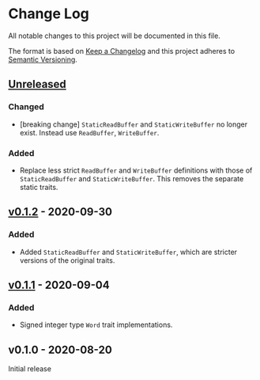 # Change Log

All notable changes to this project will be documented in this file.

The format is based on [Keep a Changelog](http://keepachangelog.com/)
and this project adheres to [Semantic Versioning](http://semver.org/).

## [Unreleased]

### Changed
- [breaking change] `StaticReadBuffer` and `StaticWriteBuffer` no longer exist. Instead use `ReadBuffer`, `WriteBuffer`.

### Added
- Replace less strict `ReadBuffer` and `WriteBuffer` definitions with
  those of `StaticReadBuffer` and `StaticWriteBuffer`. This removes the separate static
  traits.

## [v0.1.2] - 2020-09-30

### Added
- Added `StaticReadBuffer` and `StaticWriteBuffer`, which are stricter versions of the original traits.

## [v0.1.1] - 2020-09-04

### Added
- Signed integer type `Word` trait implementations.

## v0.1.0 - 2020-08-20

Initial release

[unreleased]: https://github.com/rust-embedded/embedded-dma/compare/v0.2.0...HEAD
[v0.1.3]: https://github.com/rust-embedded/embedded-dma/compare/v0.1.2...v0.1.3
[v0.1.2]: https://github.com/rust-embedded/embedded-dma/compare/v0.1.1...v0.1.2
[v0.1.1]: https://github.com/rust-embedded/embedded-dma/compare/v0.1.0...v0.1.1

